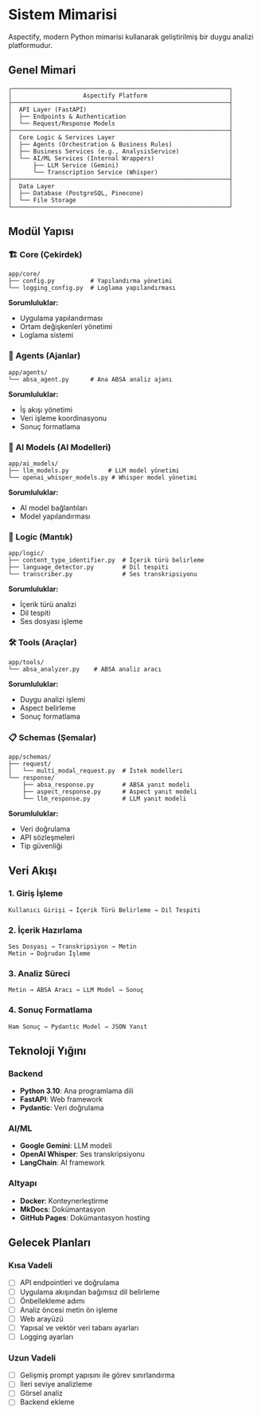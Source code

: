 # Sistem Mimarisi

Aspectify, modern Python mimarisi kullanarak geliştirilmiş bir duygu analizi platformudur.

## Genel Mimari

```
┌─────────────────────────────────────────────────────────────┐
│                    Aspectify Platform                       │
├─────────────────────────────────────────────────────────────┤
│  API Layer (FastAPI)                                        │
│  ├── Endpoints & Authentication                             │
│  └── Request/Response Models                                │
├─────────────────────────────────────────────────────────────┤
│  Core Logic & Services Layer                                │
│  ├── Agents (Orchestration & Business Rules)                │
│  ├── Business Services (e.g., AnalysisService)              │
│  └── AI/ML Services (Internal Wrappers)                     │
│      ├── LLM Service (Gemini)                               │
│      └── Transcription Service (Whisper)                    │
├─────────────────────────────────────────────────────────────┤
│  Data Layer                                                 │
│  ├── Database (PostgreSQL, Pinecone)                        │
│  └── File Storage                                           │
└─────────────────────────────────────────────────────────────┘
```

## Modül Yapısı

### 🏗️ Core (Çekirdek)
```
app/core/
├── config.py          # Yapılandırma yönetimi
└── logging_config.py  # Loglama yapılandırması
```

**Sorumluluklar:**
- Uygulama yapılandırması
- Ortam değişkenleri yönetimi
- Loglama sistemi

### 🤖 Agents (Ajanlar)
```
app/agents/
└── absa_agent.py      # Ana ABSA analiz ajanı
```

**Sorumluluklar:**
- İş akışı yönetimi
- Veri işleme koordinasyonu
- Sonuç formatlama

### 🧠 AI Models (AI Modelleri)
```
app/ai_models/
├── llm_models.py           # LLM model yönetimi
└── openai_whisper_models.py # Whisper model yönetimi
```

**Sorumluluklar:**
- AI model bağlantıları
- Model yapılandırması

### 🔧 Logic (Mantık)
```
app/logic/
├── content_type_identifier.py  # İçerik türü belirleme
├── language_detector.py        # Dil tespiti
└── transcriber.py              # Ses transkripsiyonu
```

**Sorumluluklar:**
- İçerik türü analizi
- Dil tespiti
- Ses dosyası işleme

### 🛠️ Tools (Araçlar)
```
app/tools/
└── absa_analyzer.py    # ABSA analiz aracı
```

**Sorumluluklar:**
- Duygu analizi işlemi
- Aspect belirleme
- Sonuç formatlama

### 📋 Schemas (Şemalar)
```
app/schemas/
├── request/
│   └── multi_modal_request.py  # İstek modelleri
└── response/
    ├── absa_response.py        # ABSA yanıt modeli
    ├── aspect_response.py      # Aspect yanıt modeli
    └── llm_response.py         # LLM yanıt modeli
```

**Sorumluluklar:**
- Veri doğrulama
- API sözleşmeleri
- Tip güvenliği

## Veri Akışı

### 1. Giriş İşleme
```
Kullanıcı Girişi → İçerik Türü Belirleme → Dil Tespiti
```

### 2. İçerik Hazırlama
```
Ses Dosyası → Transkripsiyon → Metin
Metin → Doğrudan İşleme
```

### 3. Analiz Süreci
```
Metin → ABSA Aracı → LLM Model → Sonuç
```

### 4. Sonuç Formatlama
```
Ham Sonuç → Pydantic Model → JSON Yanıt
```

## Teknoloji Yığını

### Backend
- **Python 3.10**: Ana programlama dili
- **FastAPI**: Web framework
- **Pydantic**: Veri doğrulama

### AI/ML
- **Google Gemini**: LLM modeli
- **OpenAI Whisper**: Ses transkripsiyonu
- **LangChain**: AI framework

### Altyapı
- **Docker**: Konteynerleştirme
- **MkDocs**: Dokümantasyon
- **GitHub Pages**: Dokümantasyon hosting

## Gelecek Planları

### Kısa Vadeli
- [ ] API endpointleri ve doğrulama
- [ ] Uygulama akışından bağımsız dil belirleme
- [ ] Önbellekleme adımı
- [ ] Analiz öncesi metin ön işleme
- [ ] Web arayüzü
- [ ] Yapısal ve vektör veri tabanı ayarları
- [ ] Logging ayarları

### Uzun Vadeli
- [ ] Gelişmiş prompt yapısını ile görev sınırlandırma
- [ ] İleri seviye analizleme
- [ ] Görsel analiz
- [ ] Backend ekleme
